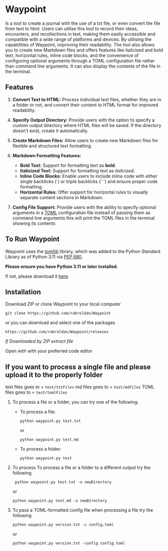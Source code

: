 # Waypoint
Is a tool to create a journal with the use of a txt file, or even convert the file from text to html. Users can utilise this tool to record their ideas, encounters, and recollections in  text, making them easily accessible and compatible with a wide range of platforms and devices. By utilising the capabilities of Waypoint, improving their readability. The tool also allows you to create new Markdown files and offers features like italicised and bold text, horizontal rules, inline code blocks, and the convenience of configuring optional arguments through a TOML configuration file rather than command line arguments. It can also display the contents of the file in the terminal.

## Features

3. **Convert Text to HTML:** Process individual text files, whether they are in a folder or not, and convert their content to HTML format for improved readability.

6. **Specify Output Directory:** Provide users with the option to specify a custom output directory where HTML files will be saved. If the directory doesn't exist, create it automatically.

7. **Create Markdown Files:** Allow users to create new Markdown files for flexible and structured text formatting.

8. **Markdown Formatting Features:**
   - **Bold Text:** Support for formatting text as **bold**.
   - **Italicized Text:** Support for formatting text as *italicized*.
   - **Inline Code Blocks:** Enable users to include inline code with either single backticks (`) or triple backticks (```) and ensure proper code formatting.
   - **Horizontal Rules:** Offer support for horizontal rules to visually separate content sections in Markdown.

9. **Config File Support:** Provide users with the ability to specify optional arguments in a [TOML](https://toml.io/en/) configuration file instead of passing them as command line arguments this will print the TOML files in the terminal showing its contents

## To Run Waypoint
Waypoint uses the [tomllib](https://docs.python.org/3/library/tomllib.html) library, which was added to the Python Standard Library as of Python 3.11 via [PEP 680](https://peps.python.org/pep-0680/).

**Please ensure you have Python 3.11 or later installed.**

If not, please download it [here](https://www.python.org/downloads/).

## Installation
Download ZIP or clone Waypoint to your local computer

```
git clone https://github.com/rabroldan/Waypoint
```

or you can download and select one of the packages

```
https://github.com/rabroldan/Waypoint/releases
```
*If Downloaded by ZIP extract file*

Open with with your preferred code editor

## If you want to process a single file and please upload it to the properly folder

text files goes to = ```test/txtFiles```
md files goes to = ```test/mdFiles```
TOML files goes to = ```test/tomlFiles```

1. To process a file or a folder, you can try one of the following:

   - To process a file:
     ```
     python waypoint.py test.txt
     ```
     or
     ```
     python waypoint.py test.md
     ```

   - To process a folder:
     ```
     python waypoint.py test
     ```

  
2. To process To process a file or a folder to a different output try the following
  
    ```
     python waypoint.py test.txt -o newDirectory
     ```
     or
     ```
     python waypoint.py test.md -o newDirectory
     ```

3. To pass a TOML-formatted config file when processing a file try the following
      ```
      python waypoint.py version.txt -c config.toml
      ```
   or
      ```
      python waypoint.py version.txt -config config.toml
      ```


   
